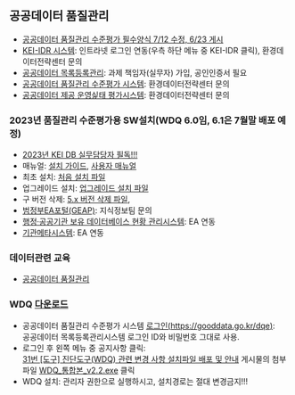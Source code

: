 ## 공공데이터 품질관리
- [공공데이터 품질관리 수준평가 필수양식 7/12 수정, 6/23 게시](https://gooddata.go.kr/dqe/files/attachments/86028)
- [KEI-IDR 시스템](http://idr.kei.re.kr:8080/): 인트라넷 로그인 연동(우측 하단 메뉴 중 KEI-IDR 클릭), 환경데이터전략센터 문의  
- [공공데이터 목록등록관리](https://all.data.go.kr/): 과제 책임자(실무자) 가입, 공인인증서 필요
- [공공데이터 품질관리 수준평가 시스템](https://gooddata.go.kr/dqe/): 환경데이터전략센터 문의  
- [공공데이터 제공 운영싩태 평가시스템](https://gooddata.go.kr/dse/account/login): 환경데이터전략센터 문의  
### 2023년 품질관리 수준평가용 SW설치(WDQ 6.0임, 6.1은 7월말 배포 예정)
- [2023년 KEI DB 실무담당자 필독!!!](2023)
- 매뉴얼: [설치 가이드](https://gooddata.go.kr/dqe/files/attachments/85984), [사용자 매뉴얼](https://gooddata.go.kr/dqe/files/attachments/86010)
- 최초 설치: [처음 설치 파일](https://gooddata.go.kr/dqe/files/attachments/85919)
- 업그레이드 설치: [업그레이드 설치 파일](https://gooddata.go.kr/dqe/files/attachments/85923)
- 구 버전 삭제: [5.x 버전 삭제 파일](https://gooddata.go.kr/dqe/files/attachments/85918),
- [범정부EA포털(GEAP)](https://www.geap.go.kr/real/): 지식정보팀 문의  
- [행정·공공기관 보유 데이터베이스 현황 관리시스템](https://gooddata.go.kr/qtyeval/login.do): EA 연동
- [기관메타시스템](https://public.meta.go.kr/gdp): EA 연동
### 데이터관련 교육
- [공공데이터 품질관리](https://gooddata.kmaclxp.co.kr/)  
### WDQ [다운로드](https://gooddata.go.kr/dqe/files/attachments/4344)
- 공공데이터 품질관리 수준평가 시스템 [로그인(https://gooddata.go.kr/dqe)](https://gooddata.go.kr/dqe/account/login):<br/> 공공데이터 목록등록관리시스템 로그인 ID와 비밀번호 그대로 사용.
- 로그인 후 왼쪽 메뉴 중 공지사항 클릭:<br/> [31번 [도구] 진단도구(WDQ) 관련 변경 사항 설치파일 배포 및 안내](https://gooddata.go.kr/dqe/commons/841) 게시물의 첨부파일 [WDQ_통합본_v2.2.exe](https://gooddata.go.kr/dqe/files/attachments/4344) 클릭
- WDQ 설치: 관리자 권한으로 실행하시고, 설치경로는 절대 변경금지!!!
